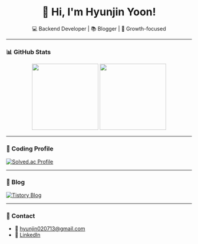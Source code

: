 <h1 align="center">👋 Hi, I'm Hyunjin Yoon!</h1>
<p align="center">💻 Backend Developer | 📚 Blogger | 🌱 Growth-focused</p>

---

### 📊 GitHub Stats

<p align="center">
  <img src="https://github-readme-stats.vercel.app/api?username=K-Junyyy&show_icons=true&theme=tokyonight" height="180px"/>
  <img src="https://github-readme-stats.vercel.app/api/top-langs/?username=yoonhyunjin02&layout=compact&theme=tokyonight" height="180px"/>
</p>

---

### 🎯 Coding Profile

[![Solved.ac Profile](http://mazassumnida.wtf/api/generate_badge?boj=hyunjin0713)](https://solved.ac/hyunjin0713)

---

### 📝 Blog

[![Tistory Blog](https://img.shields.io/badge/Tistory-Blog-orange?style=for-the-badge&logo=tistory&logoColor=white)](https://yoonhyunjin.tistory.com/)

---

### 💬 Contact

- 📧 hyunjin020713@gmail.com
- 💼 [LinkedIn](www.linkedin.com/in/hyunjin020713)
<!--
- 📌 [Portfolio Site](https://your-portfolio-link.com) *(선택사항)*-->
